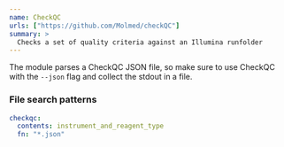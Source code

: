 ```yaml
---
name: CheckQC
urls: ["https://github.com/Molmed/checkQC"]
summary: >
  Checks a set of quality criteria against an Illumina runfolder
---
```


<!--
~~~~~ DO NOT EDIT ~~~~~
This file is autogenerated from the MultiQC module python docstring.
Do not edit the markdown, it will be overwritten.

File path for the source of this content: multiqc/modules/checkqc/checkqc.py
~~~~~~~~~~~~~~~~~~~~~~~
-->

The module parses a CheckQC JSON file, so make sure to use CheckQC with the `--json` flag and collect the stdout in a file.

### File search patterns

```yaml
checkqc:
  contents: instrument_and_reagent_type
  fn: "*.json"
```
